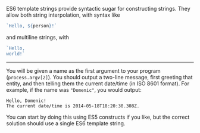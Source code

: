 ES6 template strings provide syntactic sugar for constructing strings. They allow both string interpolation, with syntax like

```js
`Hello, ${person}!`
```

and multiline strings, with

```js
`Hello,
world!`
```

---

You will be given a name as the first argument to your program (`process.argv[2]`). You should output a two-line message, first greeting that entity, and then telling them the current date/time (in ISO 8601 format). For example, if the name was `"Domenic"`, you would output:

```
Hello, Domenic!
The current date/time is 2014-05-18T18:20:30.308Z.
```

You can start by doing this using ES5 constructs if you like, but the correct solution should use a single ES6 template string.
